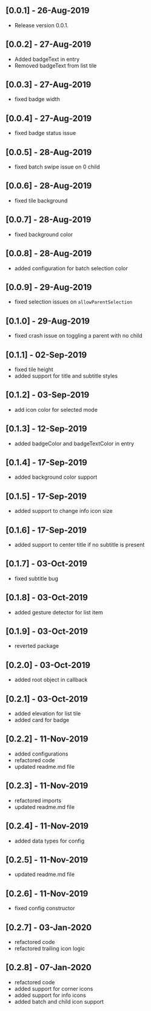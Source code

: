 ## [0.0.1] - 26-Aug-2019
* Release version 0.0.1.

## [0.0.2] - 27-Aug-2019
* Added badgeText in entry
* Removed badgeText from list tile

## [0.0.3] - 27-Aug-2019
* fixed badge width

## [0.0.4] - 27-Aug-2019
* fixed badge status issue

## [0.0.5] - 28-Aug-2019
* fixed batch swipe issue on 0 child

## [0.0.6] - 28-Aug-2019
* fixed tile background

## [0.0.7] - 28-Aug-2019
* fixed background color

## [0.0.8] - 28-Aug-2019
* added configuration for batch selection color

## [0.0.9] - 29-Aug-2019
* fixed selection issues on `allowParentSelection`

## [0.1.0] - 29-Aug-2019
* fixed crash issue on toggling a parent with no child

## [0.1.1] - 02-Sep-2019
* fixed tile height
* added support for title and subtitle styles

## [0.1.2] - 03-Sep-2019
* add icon color for selected mode

## [0.1.3] - 12-Sep-2019
* added badgeColor and badgeTextColor in entry

## [0.1.4] - 17-Sep-2019
* added background color support

## [0.1.5] - 17-Sep-2019
* added support to change info icon size

## [0.1.6] - 17-Sep-2019
* added support to center title if no subtitle is present

## [0.1.7] - 03-Oct-2019
* fixed subtitle bug

## [0.1.8] - 03-Oct-2019
* added gesture detector for list item

## [0.1.9] - 03-Oct-2019
* reverted package

## [0.2.0] - 03-Oct-2019
* added root object in callback 

## [0.2.1] - 03-Oct-2019
* added elevation for list tile
* added card for badge

## [0.2.2] - 11-Nov-2019
* added configurations
* refactored code
* updated readme.md file

## [0.2.3] - 11-Nov-2019
* refactored imports
* updated readme.md file

## [0.2.4] - 11-Nov-2019
* added data types for config 

## [0.2.5] - 11-Nov-2019
* updated readme.md file

## [0.2.6] - 11-Nov-2019
* fixed config constructor

## [0.2.7] - 03-Jan-2020
* refactored code
* refactored trailing icon logic

## [0.2.8] - 07-Jan-2020
* refactored code
* added support for corner icons
* added support for info icons
* added batch and child icon support

